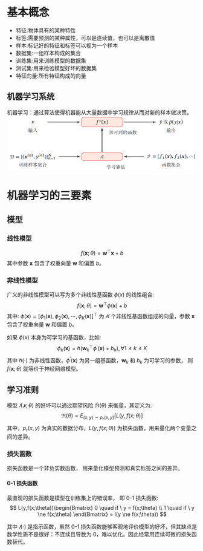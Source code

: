 # 基本概念
- 特征:物体具有的某种特性
- 标签:需要预测的某种属性，可以是连续值，也可以是离散值
- 样本:标记好的特征和标签可以视为一个样本
- 数据集:一组样本构成的集合
- 训练集:用来训练模型的数据集 
- 测试集:用来检验模型好坏的数据集
- 特征向量:所有特征构成的向量


## 机器学习系统
机器学习：通过算法使得机器能从大量数据中学习规律从而对新的样本做决策。
![](./img/ml_system.png)

# 机器学习的三要素
## 模型
### 线性模型
$$
f(\boldsymbol{x} ; \theta)=\boldsymbol{w}^{\top} \boldsymbol{x}+b
$$
其中参数 $\boldsymbol{x}$ 包含了权重向量 $\boldsymbol{w}$ 和偏置 $b$。
### 非线性模型
广义的非线性模型可以写为多个非线性基函数 $\phi(x)$ 的线性组合:
$$
f(\boldsymbol{x} ; \theta)=\boldsymbol{w}^{\top} \phi(\boldsymbol{x})+b
$$
其中: $\phi(\boldsymbol{x})=\left[\phi_1(\boldsymbol{x}), \phi_2(\boldsymbol{x}), \cdots, \phi_K(\boldsymbol{x})\right]^{\top}$ 为 $𝐾$ 个非线性基函数组成的向量，参数 $\boldsymbol{x}$ 包含了权重向量 $\boldsymbol{w}$ 和偏置 $b$。   

如果 $\phi(x)$ 本身为可学习的基函数，比如:
$$
\phi_k(\boldsymbol{x})=h\left(\boldsymbol{w}_k^{\top} \phi^{\prime}(\boldsymbol{x})+b_k\right), \forall 1 \leq k \leq K
$$
其中 $h(\cdot)$ 为非线性函数，$\phi^{\prime}(\boldsymbol{x})$ 为另一组基函数，$\boldsymbol{w}_k$ 和 $b_k$ 为可学习的参数， 则 $f(\boldsymbol{x} ; \theta)$ 就等价于神经网络模型。

## 学习准则
模型 $𝑓(𝒙; \theta)$ 的好坏可以通过期望风险 $\Re(\theta)$ 来衡量，其定义为:
$$
\Re(\theta) = E_{(x,y)\sim p_{r}(x,y)}[L(y,f(x;\theta)] 
$$
其中，$p_{r}(x,y)$ 为真实的数据分布，$L(y,f(x;\theta))$ 为损失函数，用来量化两个变量之间的差异。

### 损失函数
损失函数是一个非负实数函数， 用来量化模型预测和真实标签之间的差异。

#### 0-1 损失函数
最直观的损失函数是模型在训练集上的错误率， 即 0-1 损失函数:
$$
L(y,f(x;\theta))\begin{Bmatrix} 0 \quad if  \ y = f(x;\theta)
 \\  1 \quad if  \ y \ne  f(x;\theta)
\end{Bmatrix}
= I(y \ne  f(x;\theta))
$$

其中 $𝐼(\cdot)$ 是指示函数，虽然 0-1 损失函数能够客观地评价模型的好坏，但其缺点是数学性质不是很好：不连续且导数为 0，难以优化。因此经常用连续可微的损失函数替代。








